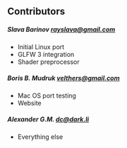 Contributors
------------

##### Slava Barinov <rayslava@gmail.com>

* Initial Linux port
* GLFW 3 integration
* Shader preprocessor

##### Boris B. Mudruk <velthers@gmail.com>

* Mac OS port testing
* Website

##### Alexander G.M. <dc@dark.li>

* Everything else
